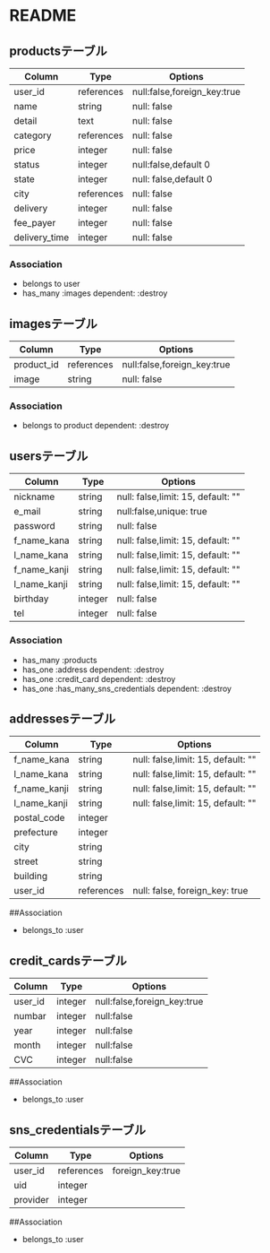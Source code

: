 
# README

## productsテーブル
|Column|Type|Options|
|---|---|---|
|user_id|references|null:false,foreign_key:true|
|name|string|null: false|
|detail|text|null: false|
|category|references|null: false|   現在はinteger型にしてます
|price|integer|null: false|
|status|integer|null:false,default 0|
|state|integer|null: false,default 0|
|city|references|null: false|       現在はinteger型にしてます
|delivery|integer|null: false|
|fee_payer|integer|null: false|
|delivery_time|integer|null: false|


### Association
- belongs to user
- has_many :images dependent: :destroy


## imagesテーブル
|Column|Type|Options|
|---|---|---|
|product_id|references|null:false,foreign_key:true|
|image|string|null: false|

### Association
- belongs to product dependent: :destroy



## usersテーブル
|Column|Type|Options|
|---|---|---|
|nickname|string|null: false,limit: 15, default: ""|
|e_mail|string|null:false,unique: true|
|password|string|null: false|
|f_name_kana|string|null: false,limit: 15, default: ""|
|l_name_kana|string|null: false,limit: 15, default: ""|
|f_name_kanji|string|null: false,limit: 15, default: ""|
|l_name_kanji|string|null: false,limit: 15, default: ""|
|birthday|integer|null: false|
|tel|integer|null: false|




### Association
- has_many :products 
- has_one :address dependent: :destroy
- has_one :credit_card dependent: :destroy
- has_one :has_many_sns_credentials dependent: :destroy

## addressesテーブル
|Column|Type|Options|
|---|---|---|
|f_name_kana|string|null: false,limit: 15, default: ""|
|l_name_kana|string|null: false,limit: 15, default: ""|
|f_name_kanji|string|null: false,limit: 15, default: ""|
|l_name_kanji|string|null: false,limit: 15, default: ""|
|postal_code|integer|
|prefecture|integer|
|city|string|
|street|string|
|building|string|
|user_id|references|null: false, foreign_key: true|

##Association
- belongs_to :user​​


## credit_cardsテーブル
|Column|Type|Options|
|---|---|---|
|user_id|integer|null:false,foreign_key:true|
|numbar|integer|null:false|
|year|integer|null:false|
|month|integer|null:false|
|CVC|integer|null:false|

##Association
- belongs_to :user​​


## sns_credentialsテーブル
|Column|Type|Options|
|---|---|---|
|user_id|references|foreign_key:true|
|uid|integer|
|provider|integer|

##Association
- belongs_to :user​​